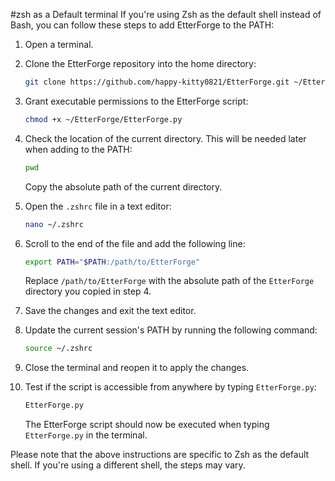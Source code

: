 #zsh as a Default terminal
If you're using Zsh as the default shell instead of Bash, you can follow these steps to add EtterForge to the PATH:

1. Open a terminal.

2. Clone the EtterForge repository into the home directory:

   ```bash
   git clone https://github.com/happy-kitty0821/EtterForge.git ~/EtterForge
   ```

3. Grant executable permissions to the EtterForge script:

   ```bash
   chmod +x ~/EtterForge/EtterForge.py
   ```

4. Check the location of the current directory. This will be needed later when adding to the PATH:

   ```bash
   pwd
   ```

   Copy the absolute path of the current directory.

5. Open the `.zshrc` file in a text editor:

   ```bash
   nano ~/.zshrc
   ```

6. Scroll to the end of the file and add the following line:

   ```bash
   export PATH="$PATH:/path/to/EtterForge"
   ```

   Replace `/path/to/EtterForge` with the absolute path of the `EtterForge` directory you copied in step 4.

7. Save the changes and exit the text editor.

8. Update the current session's PATH by running the following command:

   ```bash
   source ~/.zshrc
   ```

9. Close the terminal and reopen it to apply the changes.

10. Test if the script is accessible from anywhere by typing `EtterForge.py`:

    ```bash
    EtterForge.py
    ```

    The EtterForge script should now be executed when typing `EtterForge.py` in the terminal.

Please note that the above instructions are specific to Zsh as the default shell. If you're using a different shell, the steps may vary.
